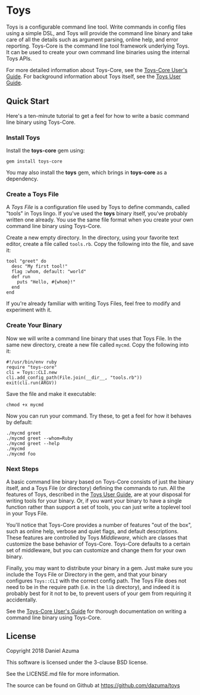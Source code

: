 # Toys

Toys is a configurable command line tool. Write commands in config files using
a simple DSL, and Toys will provide the command line binary and take care of
all the details such as argument parsing, online help, and error reporting.
Toys-Core is the command line tool framework underlying Toys. It can be used
to create your own command line binaries using the internal Toys APIs.

For more detailed information about Toys-Core, see the
[Toys-Core User's Guide](https://www.rubydoc.info/gems/toys-core/file/docs/guide.md).
For background information about Toys itself, see the
[Toys User Guide](https://www.rubydoc.info/gems/toys/file/docs/guide.md).

## Quick Start

Here's a ten-minute tutorial to get a feel for how to write a basic command
line binary using Toys-Core.

### Install Toys

Install the **toys-core** gem using:

    gem install toys-core

You may also install the **toys** gem, which brings in **toys-core** as a
dependency.

### Create a Toys File

A *Toys File* is a configuration file used by Toys to define commands, called
"tools" in Toys lingo. If you've used the **toys** binary itself, you've
probably written one already. You use the same file format when you create your
own command line binary using Toys-Core.

Create a new empty directory. In the directory, using your favorite text
editor, create a file called `tools.rb`. Copy the following into the file, and
save it:

    tool "greet" do
      desc "My first tool!"
      flag :whom, default: "world"
      def run
        puts "Hello, #{whom}!"
      end
    end

If you're already familiar with writing Toys Files, feel free to modify and
experiment with it.

### Create Your Binary

Now we will write a command line binary that uses that Toys File. In the same
new directory, create a new file called `mycmd`. Copy the following into it:

    #!/usr/bin/env ruby
    require "toys-core"
    cli = Toys::CLI.new
    cli.add_config_path(File.join(__dir__, "tools.rb"))
    exit(cli.run(ARGV))

Save the file and make it executable:

    chmod +x mycmd

Now you can run your command. Try these, to get a feel for how it behaves by
default:

    ./mycmd greet
    ./mycmd greet --whom=Ruby
    ./mycmd greet --help
    ./mycmd
    ./mycmd foo

### Next Steps

A basic command line binary based on Toys-Core consists of just the binary
itself, and a Toys File (or directory) defining the commands to run. All the
features of Toys, described in the
[Toys User Guide](https://www.rubydoc.info/gems/toys/file/docs/guide.md),
are at your disposal for writing tools for your binary. Or, if you want your
binary to have a single function rather than support a set of tools, you can
just write a toplevel tool in your Toys File.

You'll notice that Toys-Core provides a number of features "out of the box",
such as online help, verbose and quiet flags, and default descriptions. These
features are controlled by Toys *Middleware*, which are classes that customize
the base behavior of Toys-Core. Toys-Core defaults to a certain set of
middleware, but you can customize and change them for your own binary.

Finally, you may want to distribute your binary in a gem. Just make sure you
include the Toys File or Directory in the gem, and that your binary configures
`Toys::CLI` with the correct config path. The Toys File does not need to be in
the require path (i.e. in the `lib` directory), and indeed it is probably best
for it not to be, to prevent users of your gem from requiring it accidentally.

See the
[Toys-Core User's Guide](https://www.rubydoc.info/gems/toys-core/file/docs/guide.md)
for thorough documentation on writing a command line binary using Toys-Core.

## License

Copyright 2018 Daniel Azuma

This software is licensed under the 3-clause BSD license.

See the LICENSE.md file for more information.

The source can be found on Github at https://github.com/dazuma/toys
